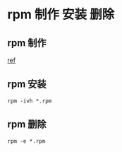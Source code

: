 # rpm 制作 安装 删除

## rpm 制作
[ref](https://linuxconfig.org/how-to-create-an-rpm-package#:~:text=How%20to%20create%20an%20rpm%20package%20step%20by,the%20sources%20and%20build%20the%20rpm%20package.%20)



## rpm 安装
```
rpm -ivh *.rpm
```
## rpm 删除
```
rpm -e *.rpm
```

